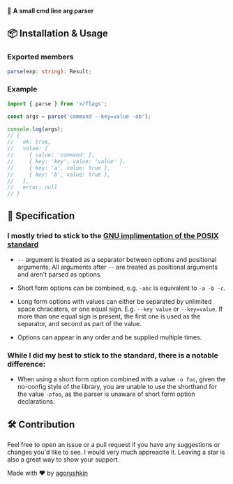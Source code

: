 🔧 **A small cmd line arg parser**

## 📦 Installation & Usage

### Exported members

```ts
parse(exp: string): Result;
```

### Example

```ts
import { parse } from 'x/flags';

const args = parse('command --key=value -ab');

console.log(args);
// {
//   ok: true,
//   value: [
//     { value: 'command' },
//     { key: 'key', value: 'value' },
//     { key: 'a', value: true },
//     { key: 'b', value: true },
//   ],
//   error: null
// }
```

## 📝 Specification

### I mostly tried to stick to the [GNU implimentation of the POSIX standard](https://www.gnu.org/software/libc/manual/html_node/Argument-Syntax.html)

- `--` argument is treated as a separator between options and positional
  arguments. All arguments after `--` are treated as positional arguments and
  aren't parsed as options.

- Short form options can be combined, e.g. `-abc` is equivalent to `-a -b -c`.

- Long form options with values can either be separated by unlimited space
  chracaters, or one equal sign. E.g. `--key value` or `--key=value`. If more
  than one equal sign is present, the first one is used as the separator, and
  second as part of the value.

- Options can appear in any order and be supplied multiple times.

### While I did my best to stick to the standard, there is a notable difference:

- When using a short form option combined with a value `-o foo`, given the
  no-config style of the library, you are unable to use the shorthand for the
  value `-ofoo`, as the parser is unaware of short form option declarations.

## 🛠️ Contribution

Feel free to open an issue or a pull request if you have any suggestions or
changes you'd like to see. I would very much appreacite it. Leaving a star is
also a great way to show your support.

Made with ❤️ by [agorushkin](https://github.com/agorushkin)
